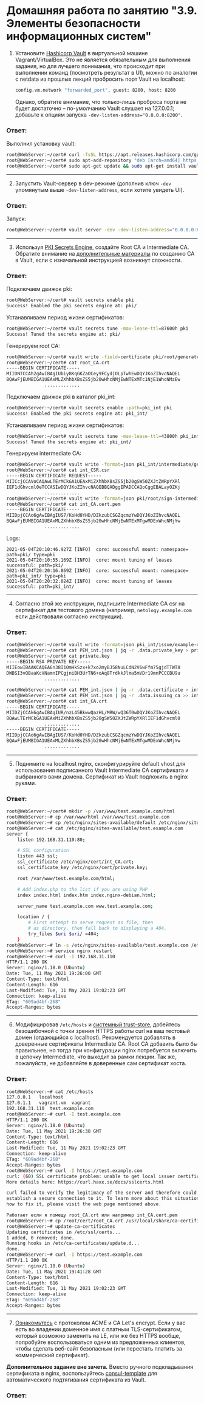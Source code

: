 Домашняя работа по занятию "3.9. Элементы безопасности информационных систем"
==

1. Установите [Hashicorp Vault](https://learn.hashicorp.com/vault) в виртуальной машине Vagrant/VirtualBox.
   Это не является обязательным для выполнения задания, но для лучшего понимания, что происходит при выполнении команд
   (посмотреть результат в UI), можно по аналогии с netdata из прошлых лекций пробросить порт Vault на localhost:

    ```bash
    config.vm.network "forwarded_port", guest: 8200, host: 8200
    ```

   Однако, обратите внимание, что только-лишь проброса порта не будет достаточно – по-умолчанию Vault слушает
   на 127.0.0.1; добавьте к опциям запуска `-dev-listen-address="0.0.0.0:8200"`.
   
<h3>Ответ:</h3>

Выполнил установку vault:
````bash
root@WebServer:~/cert# curl -fsSL https://apt.releases.hashicorp.com/gpg | sudo apt-key add -
root@WebServer:~/cert# sudo apt-add-repository "deb [arch=amd64] https://apt.releases.hashicorp.com $(lsb_release -cs) main"
root@WebServer:~/cert# sudo apt-get update && sudo apt-get install vault
````
---

2. Запустить Vault-сервер в dev-режиме (дополнив ключ `-dev` упомянутым выше `-dev-listen-address`,
   если хотите увидеть UI).
   
<h3>Ответ:</h3>

Запуск:
````bash
root@WebServer:~/cert# vault server -dev -dev-listen-address="0.0.0.0:8200"
````

---

3. Используя [PKI Secrets Engine](https://www.vaultproject.io/docs/secrets/pki), создайте Root CA и Intermediate CA.
   Обратите внимание на [дополнительные материалы](https://learn.hashicorp.com/tutorials/vault/pki-engine) по созданию
   CA в Vault, если с изначальной инструкцией возникнут сложности.
   
<h3>Ответ:</h3>
Подключаем движок pki:

````bash
root@WebServer:~/cert# vault secrets enable pki
Success! Enabled the pki secrets engine at: pki/
````
Устанавливаем период жизни сертификатов:

````bash
root@WebServer:~/cert# vault secrets tune -max-lease-ttl=87600h pki
Success! Tuned the secrets engine at: pki/
````
 Генерируем root CA:

````bash
root@WebServer:~/cert# vault write -field=certificate pki/root/generate/internal common_name="example.com" ttl=87600h > root_CA.crt
root@WebServer:~/cert# cat root_CA.crt
-----BEGIN CERTIFICATE-----
MIIDNTCCAh2gAwIBAgIUbiy8KqGKZaOCey9FCydjOLpTwhEwDQYJKoZIhvcNAQEL
BQAwFjEUMBIGA1UEAxMLZXhhbXBsZS5jb20wHhcNMjEwNTExMTc1NjE1WhcNMzEw
              .............
````
Подключаем движок pki в каталог pki_int:

````bash
root@WebServer:~/cert# vault secrets enable -path=pki_int pki
Success! Enabled the pki secrets engine at: pki_int/
````
Устанавливаем период жизни сертификатов:

````bash
root@WebServer:~/cert# vault secrets tune -max-lease-ttl=43800h pki_int
Success! Tuned the secrets engine at: pki_int/
````
Генерируем intermediate CA:

````bash
root@WebServer:~/cert# vault write -format=json pki_int/intermediate/generate/internal common_name="example.com Intermediate Authority" | jq -r '.data.csr' > int_CSR.csr
root@WebServer:~/cert# cat int_CSR.csr
-----BEGIN CERTIFICATE REQUEST-----
MIICcjCCAVoCAQAwLTErMCkGA1UEAxMiZXhhbXBsZS5jb20gSW50ZXJtZWRpYXRl
IEF1dGhvcml0eTCCASIwDQYJKoZIhvcNAQEBBQADggEPADCCAQoCggEBALayOZKj
              .............
root@WebServer:~/cert# vault write -format=json pki/root/sign-intermediate csr=@int_CSR.csr format=pem_bundle ttl="43800h" | jq -r '.data.certificate' > int_CA.cert.pem
root@WebServer:~/cert# cat int_CA.cert.pem
-----BEGIN CERTIFICATE-----
MIIDpjCCAo6gAwIBAgIUS7/KoHd0YHD/DZkzubCSGZqcmzYwDQYJKoZIhvcNAQEL
BQAwFjEUMBIGA1UEAxMLZXhhbXBsZS5jb20wHhcNMjEwNTExMTgwMDExWhcNMjYw
              .............
````
Logs:

````
2021-05-04T20:10:46.927Z [INFO]  core: successful mount: namespace= path=pki/ type=pki
2021-05-04T20:10:55.169Z [INFO]  core: mount tuning of leases successful: path=pki/
2021-05-04T20:20:16.869Z [INFO]  core: successful mount: namespace= path=pki_int/ type=pki
2021-05-04T20:20:32.024Z [INFO]  core: mount tuning of leases successful: path=pki_int/
````
---
4. Согласно этой же инструкции, подпишите Intermediate CA csr на сертификат для тестового домена (например,
   `netology.example.com` если действовали согласно инструкции).
   
<h3>Ответ:</h3>

````bash
root@WebServer:~/cert# vault write -format=json pki_int/issue/example-dot-com common_name="test.example.com" ttl="24h" > PEM_int.json
root@WebServer:~/cert# cat PEM_int.json | jq -r .data.private_key > private.key
root@WebServer:~/cert# cat private.key
-----BEGIN RSA PRIVATE KEY-----
MIIEowIBAAKCAQEA6n38I10mHkSzx+k7xo2myBJ58NuLCdN2V6wFfm75gjdTTWT8
DWBSI3vQBaaKcVNamnIPCgjniBH3UrTN6+oAq8TrdkkJlma5mVDr19mnPCCCBU9u
              .............
              
root@WebServer:~/cert# cat PEM_int.json | jq -r .data.certificate > int_CA.crt
root@WebServer:~/cert# cat PEM_int.json | jq -r .data.issuing_ca >> int_CA.crt
root@WebServer:~/cert# cat int_CA.crt
-----BEGIN CERTIFICATE-----
MIIDZjCCAk6gAwIBAgIUR/nzL45BkwwQazHL/MRW/wQ36T0wDQYJKoZIhvcNAQEL
BQAwLTErMCkGA1UEAxMiZXhhbXBsZS5jb20gSW50ZXJtZWRpYXRlIEF1dGhvcml0
              .............
-----BEGIN CERTIFICATE-----
MIIDpjCCAo6gAwIBAgIUS7/KoHd0YHD/DZkzubCSGZqcmzYwDQYJKoZIhvcNAQEL
BQAwFjEUMBIGA1UEAxMLZXhhbXBsZS5jb20wHhcNMjEwNTExMTgwMDExWhcNMjYw
              .............
````
---

5. Поднимите на localhost nginx, сконфигурируйте default vhost для использования подписанного Vault Intermediate CA
   сертификата и выбранного вами домена. Сертификат из Vault подложить в nginx руками.
   
<h3>Ответ:</h3>

````bash
root@WebServer:~/cert# mkdir -p /var/www/test.example.com/html
root@WebServer:~# cp /var/www/html /var/www/test.example.com
root@WebServer:~# cp /etc/nginx/sites-available/default /etc/nginx/sites-available/test.example.com
root@WebServer:~# cat /etc/nginx/sites-available/test.example.com
server {
	listen 192.168.31.110:80;

	# SSL configuration
	listen 443 ssl;
	ssl_certificate /etc/nginx/cert/int_CA.crt;
	ssl_certificate_key /etc/nginx/cert/private.key;

	root /var/www/test.example.com/html;

	# Add index.php to the list if you are using PHP
	index index.html index.htm index.nginx-debian.html;

	server_name test.example.com www.test.example.com;

	location / {
		# First attempt to serve request as file, then
		# as directory, then fall back to displaying a 404.
		try_files $uri $uri/ =404;
	}
root@WebServer:~# ln -s /etc/nginx/sites-available/test.example.com /etc/nginx/sites-enabled/
root@WebServer:~# service nginx restart
root@WebServer:~# curl -I 192.168.31.110
HTTP/1.1 200 OK
Server: nginx/1.18.0 (Ubuntu)
Date: Tue, 11 May 2021 19:26:00 GMT
Content-Type: text/html
Content-Length: 616
Last-Modified: Tue, 11 May 2021 19:02:23 GMT
Connection: keep-alive
ETag: "609ad4bf-268"
Accept-Ranges: bytes
````
---

6. Модифицировав `/etc/hosts` и
   [системный trust-store](http://manpages.ubuntu.com/manpages/focal/en/man8/update-ca-certificates.8.html), добейтесь
   безошибочной с точки зрения HTTPS работы curl на ваш тестовый домен (отдающийся с localhost). Рекомендуется добавлять
   в доверенные сертификаты Intermediate CA. Root CA добавить было бы правильнее, но тогда при конфигурации nginx
   потребуется включить в цепочку Intermediate, что выходит за рамки лекции. Так же, пожалуйста, не добавляйте в
   доверенные сам сертификат хоста.
   
<h3>Ответ:</h3>

````bash
root@WebServer:~# cat /etc/hosts
127.0.0.1	localhost
127.0.1.1	vagrant.vm	vagrant
192.168.31.110	test.example.com
root@WebServer:~# curl -I test.example.com
HTTP/1.1 200 OK
Server: nginx/1.18.0 (Ubuntu)
Date: Tue, 11 May 2021 19:26:38 GMT
Content-Type: text/html
Content-Length: 616
Last-Modified: Tue, 11 May 2021 19:02:23 GMT
Connection: keep-alive
ETag: "609ad4bf-268"
Accept-Ranges: bytes
root@WebServer:~# curl -I https://test.example.com
curl: (60) SSL certificate problem: unable to get local issuer certificate
More details here: https://curl.haxx.se/docs/sslcerts.html

curl failed to verify the legitimacy of the server and therefore could not
establish a secure connection to it. To learn more about this situation and
how to fix it, please visit the web page mentioned above.

Работает если я помещу root_CA.crt или например int_CA.cert.pem
root@WebServer:~# cp /root/cert/root_CA.crt /usr/local/share/ca-certificates
root@WebServer:~# update-ca-certificates
Updating certificates in /etc/ssl/certs...
1 added, 0 removed; done.
Running hooks in /etc/ca-certificates/update.d...
done.
root@WebServer:~# curl -I https://test.example.com
HTTP/1.1 200 OK
Server: nginx/1.18.0 (Ubuntu)
Date: Tue, 11 May 2021 19:41:28 GMT
Content-Type: text/html
Content-Length: 616
Last-Modified: Tue, 11 May 2021 19:02:23 GMT
Connection: keep-alive
ETag: "609ad4bf-268"
Accept-Ranges: bytes
````
---

7. [Ознакомьтесь](https://letsencrypt.org/ru/docs/client-options/) с протоколом ACME и CA Let's encrypt. Если у вас есть
   во владении доменное имя с платным TLS-сертификатом, который возможно заменить на LE, или же без HTTPS вообще,
   попробуйте воспользоваться одним из предложенных клиентов, чтобы сделать веб-сайт безопасным (или перестать платить
   за коммерческий сертификат).

**Дополнительное задание вне зачета.** Вместо ручного подкладывания сертификата в nginx, воспользуйтесь
[consul-template](https://medium.com/hashicorp-engineering/pki-as-a-service-with-hashicorp-vault-a8d075ece9a)
для автоматического подтягивания сертификата из Vault.

<h3>Ответ:</h3>



